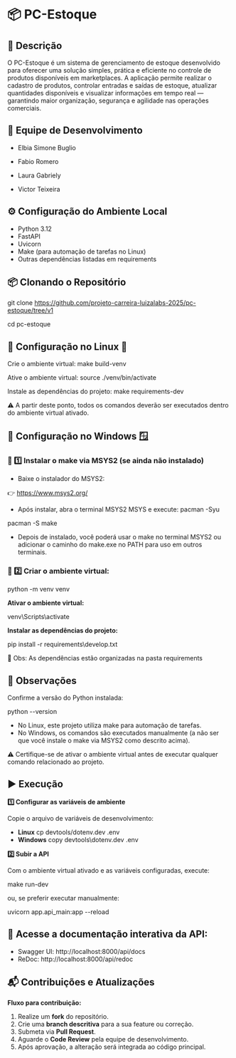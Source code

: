 # 📦 PC-Estoque

## 📄 Descrição
O PC-Estoque é um sistema de gerenciamento de estoque desenvolvido para oferecer uma solução simples, prática e eficiente no controle de produtos disponíveis em marketplaces. A aplicação permite realizar o cadastro de produtos, controlar entradas e saídas de estoque, atualizar quantidades disponíveis e visualizar informações em tempo real — garantindo maior organização, segurança e agilidade nas operações comerciais.


## 👥 Equipe de Desenvolvimento

- Elbia Simone Buglio

- Fabio Romero

- Laura Gabriely

- Victor Teixeira


## ⚙️ Configuração do Ambiente Local

- Python 3.12
- FastAPI
- Uvicorn
- Make (para automação de tarefas no Linux)
- Outras dependências listadas em requirements

## 📦 Clonando o Repositório

git clone https://github.com/projeto-carreira-luizalabs-2025/pc-estoque/tree/v1

cd pc-estoque

## 📑 Configuração no Linux 🐧

Crie o ambiente virtual:
make build-venv

Ative o ambiente virtual:
source ./venv/bin/activate

Instale as dependências do projeto:
make requirements-dev

⚠️ A partir deste ponto, todos os comandos deverão ser executados dentro do ambiente virtual ativado.

## 📑 Configuração no Windows 🪟

### **📌 1️⃣ Instalar o make via MSYS2 (se ainda não instalado)**

- Baixe o instalador do MSYS2:
  
👉 https://www.msys2.org/
- Após instalar, abra o terminal MSYS2 MSYS e execute:
pacman -Syu

pacman -S make
- Depois de instalado, você poderá usar o make no terminal MSYS2 ou adicionar o caminho do make.exe no PATH para uso em outros terminais.

### **📌 2️⃣ Criar o ambiente virtual:**

python -m venv venv

**Ativar o ambiente virtual:**

venv\Scripts\activate

**Instalar as dependências do projeto:**

pip install -r requirements\develop.txt

📌 Obs: As dependências estão organizadas na pasta requirements

## 📌 Observações
Confirme a versão do Python instalada:

python --version
- No Linux, este projeto utiliza make para automação de tarefas.
- No Windows, os comandos são executados manualmente (a não ser que você instale o make via MSYS2 como descrito acima).
  
⚠️ Certifique-se de ativar o ambiente virtual antes de executar qualquer comando relacionado ao projeto.

## ▶️ Execução

**1️⃣ Configurar as variáveis de ambiente**

Copie o arquivo de variáveis de desenvolvimento:

- **Linux**
cp devtools/dotenv.dev .env
- **Windows**
copy devtools\dotenv.dev .env

**2️⃣ Subir a API**

Com o ambiente virtual ativado e as variáveis configuradas, execute:

make run-dev

ou, se preferir executar manualmente:

uvicorn app.api_main:app --reload

## 📖 Acesse a documentação interativa da API:

- Swagger UI: http://localhost:8000/api/docs
- ReDoc: http://localhost:8000/api/redoc

## 📬 Contribuições e Atualizações  

**Fluxo para contribuição:**

1. Realize um **fork** do repositório.
2. Crie uma **branch descritiva** para a sua feature ou correção.
3. Submeta via **Pull Request**.
4. Aguarde o **Code Review** pela equipe de desenvolvimento.
5. Após aprovação, a alteração será integrada ao código principal.
